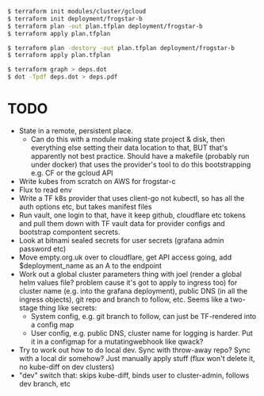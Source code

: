 ```bash
$ terraform init modules/cluster/gcloud
$ terraform init deployment/frogstar-b
$ terraform plan -out plan.tfplan deployment/frogstar-b
$ terraform apply plan.tfplan
```

```bash
$ terraform plan -destory -out plan.tfplan deployment/frogstar-b
$ terraform apply plan.tfplan
```

```bash
$ terraform graph > deps.dot
$ dot -Tpdf deps.dot > deps.pdf
```

# TODO
* State in a remote, persistent place.
  * Can do this with a module making state project & disk, then everything
    else setting their data location to that, BUT that's apparently not best
    practice. Should have a makefile (probably run under docker) that uses the
    provider's tool to do this bootstrapping e.g. CF or the gcloud API
* Write kubes from scratch on AWS for frogstar-c
* Flux to read env
* Write a TF k8s provider that uses client-go not kubectl, so has all the
  auth options etc, but takes manifest files
* Run vault, one login to that, have it keep github, cloudflare etc tokens
  and pull them down with TF vault data for provider configs and bootstrap
  compontent secrets.
* Look at bitnami sealed secrets for user secrets (grafana admin password
  etc)
* Move empty.org.uk over to cloudflare, get API access going, add
  $deployment_name as an A to the endpoint
* Work out a global cluster parameters thing with joel (render a global
  helm values file? problem cause it's got to apply to ingress too) for
  cluster name (e.g. into the grafana deployment), public DNS (in all the
  ingress objects), git repo and branch to follow, etc. Seems like a
  two-stage thing like secrets:
  * System config, e.g. git branch to follow, can just be TF-rendered into
    a config map
  * User config, e.g. public DNS, cluster name for logging is harder. Put
    it in a configmap for a mutatingwebhook like qwack?
* Try to work out how to do local dev. Sync with throw-away repo? Sync with
  a local dir somehow? Just manually apply stuff (flux won't delete it, no
  kube-diff on dev clusters)
* "dev" switch that: skips kube-diff, binds user to cluster-admin, follows
  dev branch, etc
